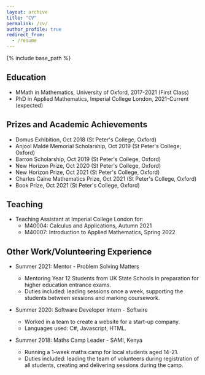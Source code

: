 ```yaml
---
layout: archive
title: "CV"
permalink: /cv/
author_profile: true
redirect_from:
  - /resume
---
```


{% include base_path %}

## Education
* MMath in Mathematics, University of Oxford, 2017-2021 (First Class)
* PhD in Applied Mathematics, Imperial College London, 2021-Current (expected)

## Prizes and Academic Achievements
* Domus Exhibition, Oct 2018 (St Peter's College, Oxford)
* Anjool Maldé Memorial Scholarship, Oct 2019 (St Peter's College, Oxford)
* Barron Scholarship, Oct 2019 (St Peter's College, Oxford)
* New Horizon Prize, Oct 2020 (St Peter's College, Oxford)
* New Horizon Prize, Oct 2021 (St Peter's College, Oxford)
* Charles Caine Mathematics Prize, Oct 2021 (St Peter's College, Oxford)
* Book Prize, Oct 2021 (St Peter's College, Oxford)

## Teaching
* Teaching Assistant at Imperial College London for: 
  * M40004: Calculus and Applications, Autumn 2021
  * M40007: Introduction to Applied Mathematics, Spring 2022 

## Other Work/Volunteering Experience
* Summer 2021: Mentor - Problem Solving Matters
  * Mentoring Year 12 Students from UK State Schools in preparation for higher education entrance exams.
  * Duties included: leading sessions once a week, supporting the students between sessions and marking coursework.

* Summer 2020: Software Developer Intern - Softwire
  * Worked in a team to create a website for a start-up company.
  * Languages used: C#, Javascript, HTML.

* Summer 2018: Maths Camp Leader - SAMI, Kenya
  * Running a 1-week maths camp for local students aged 14-21.
  * Duties included: leading the team of volunteers during registration of all students, creating and delivering sessions during the camp.

<!---
* Summer 2: Research Assistant

Skills
======
* Skill 1
* Skill 2
  * Sub-skill 2.1
  * Sub-skill 2.2
  * Sub-skill 2.3
* Skill 3

Publications
======
  <ul>{% for post in site.publications %}
    {% include archive-single-cv.html %}
  {% endfor %}</ul>
  
Talks
======
  <ul>{% for post in site.talks %}
    {% include archive-single-talk-cv.html %}
  {% endfor %}</ul>
  
Teaching
======
  <ul>{% for post in site.teaching %}
    {% include archive-single-cv.html %}
  {% endfor %}</ul>
  
Service and leadership
======
* Currently signed in to 43 different slack teams
-->
